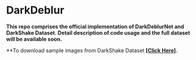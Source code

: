 # DarkDeblur

**This repo comprises the official implementation of DarkDeblurNet and DarkShake Dataset. Detail description of code usage and the full dataset will be available soon.**

**To download sample images from DarkShake Dataset  **[[Click Here](https://drive.google.com/file/d/1QslN1RknZAm83ICoHvHmfapUD69a-2ez/view?usp=sharing)].**
